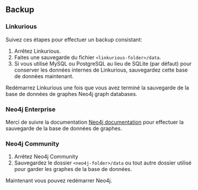 ## Backup

### Linkurious

Suivez ces étapes pour effectuer un backup consistant:

1. Arrêtez Linkurious.
2. Faites une sauvegarde du fichier `<linkurious-folder>/data`.
3. Si vous utilisé MySQL ou PostgreSQL au lieu de SQLite (par défaut) pour conserver les données internes de Linkurious, sauvegardez cette base de données maintenant. 

Redémarrez Linkurious une fois que vous avez terminé la sauvegarde de la base de données de graphes Neo4j graph databases.

### Neo4j Enterprise

Merci de suivre la documentation [Neo4j documentation](http://neo4j.com/docs/stable/operations-backup.html) pour effectuer la sauvegarde de la base de données de graphes. 

### Neo4j Community

1. Arrêtez Neo4j Community 
2. Sauvegardez le dossier `<neo4j-folder>/data` ou tout autre dossier utilisé pour garder les graphes de la base de données. 

Maintenant vous pouvez redémarrer Neo4j.
